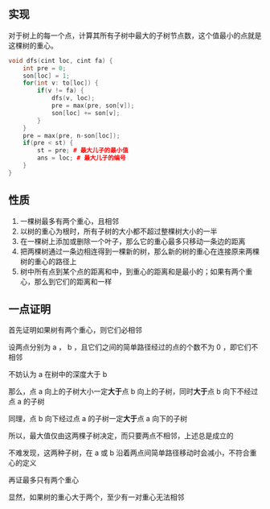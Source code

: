 ## 实现

对于树上的每一个点，计算其所有子树中最大的子树节点数，这个值最小的点就是这棵树的重心。

```cpp
void dfs(cint loc, cint fa) {
    int pre = 0;
    son[loc] = 1;
    for(int v: to[loc]) {
        if(v != fa) {
            dfs(v, loc);
            pre = max(pre, son[v]);
            son[loc] += son[v];
        }
    }
    pre = max(pre, n-son[loc]);
    if(pre < st) {
        st = pre; # 最大儿子的最小值
        ans = loc; # 最大儿子的编号
    }
}
```



## 性质

1. 一棵树最多有两个重心，且相邻
2. 以树的重心为根时，所有子树的大小都不超过整棵树大小的一半
3. 在一棵树上添加或删除一个叶子，那么它的重心最多只移动一条边的距离
4. 把两棵树通过一条边相连得到一棵新的树，那么新的树的重心在连接原来两棵树的重心的路径上
5. 树中所有点到某个点的距离和中，到重心的距离和是最小的；如果有两个重心，那么到它们的距离和一样

## 一点证明

首先证明如果树有两个重心，则它们必相邻

设两点分别为 a ， b ，且它们之间的简单路径经过的点的个数不为 0 ，即它们不相邻

不妨认为 a 在树中的深度大于 b

那么，点 a 向上的子树大小一定**大于**点 b 向上的子树，同时**大于**点 b 向下不经过点 a 的子树

同理，点 b 向下经过点 a 的子树一定**大于**点 a 向下的子树

所以，最大值仅由这两棵子树决定，而只要两点不相邻，上述总是成立的

不难发现，这两种子树，在 a 或 b 沿着两点间简单路径移动时会减小，不符合重心的定义

再证最多只有两个重心

显然，如果树的重心大于两个，至少有一对重心无法相邻	